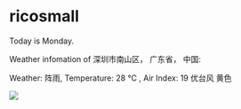 # ricosmall

Today is Monday.

Weather infomation of 深圳市南山区， 广东省， 中国: 

Weather: 阵雨, Temperature: 28 ℃ , Air Index: 19 优台风 黄色

<img src="https://github-readme-stats.vercel.app/api?username=ricosmall&show_icons=true" />
